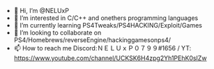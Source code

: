 - 👋 Hi, I’m @NELUxP
- 👀 I’m interested in C/C++ and onethers programming languages
- 🌱 I’m currently learning PS4Tweaks/PS4HACKING/Exploit/Games
- 💞️ I’m looking to collaborate on PS4/Homebrews/reverseEngine/hackinggamesonps4/
- 📫 How to reach me Discord:ＮＥＬＵｘＰ０７９９#1656   /   YT: https://www.youtube.com/channel/UCKSK6H4zpg2Yh1PEhK0sIZw

<!---
NELUxP/NELUxP is a ✨ special ✨ repository because its `README.md` (this file) appears on your GitHub profile.
You can click the Preview link to take a look at your changes.
--->
